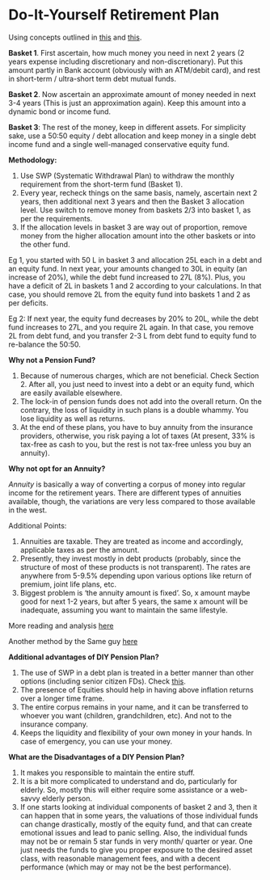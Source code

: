 # Do-It-Yourself Retirement Plan

Using concepts outlined in [this](https://indiainvestments.gitbook.io/content/new-to-investing-and-eli5-series/investment-philosophy-and-strategy#basics-of-investment-strategy-plan) and [this](https://indiainvestments.gitbook.io/content/new-to-investing-and-eli5-series/investment-philosophy-and-strategy#a-simple-financial-planning-roadmap).

**Basket 1**. First ascertain, how much money you need in next 2 years (2 years expense including discretionary and non-discretionary). Put this amount partly in Bank account (obviously with an ATM/debit card), and rest in short-term / ultra-short term debt mutual funds.

**Basket 2**. Now ascertain an approximate amount of money needed in next 3-4 years (This is just an approximation again). Keep this amount into a dynamic bond or income fund.

**Basket 3**: The rest of the money, keep in different assets. For simplicity sake, use a 50:50 equity / debt allocation and keep money in a single debt income fund and a single well-managed conservative equity fund.

**Methodology:**

1.  Use SWP (Systematic Withdrawal Plan) to withdraw the monthly requirement from the short-term fund (Basket 1).
2.  Every year, recheck things on the same basis, namely, ascertain next 2 years, then additional next 3 years and then the Basket 3 allocation level. Use switch to remove money from baskets 2/3 into basket 1, as per the requirements.
3.  If the allocation levels in basket 3 are way out of proportion, remove money from the higher allocation amount into the other baskets or into the other fund.

Eg 1, you started with 50 L in basket 3 and allocation 25L each in a debt and an equity fund. In next year, your amounts changed to 30L in equity (an increase of 20%), while the debt fund increased to 27L (8%). Plus, you have a deficit of 2L in baskets 1 and 2 according to your calculations. In that case, you should remove 2L from the equity fund into baskets 1 and 2 as per deficits.

Eg 2: If next year, the equity fund decreases by 20% to 20L, while the debt fund increases to 27L, and you require 2L again. In that case, you remove 2L from debt fund, and you transfer 2-3 L from debt fund to equity fund to re-balance the 50:50.

**Why not a Pension Fund?**

1.  Because of numerous charges, which are not beneficial. Check Section 2. After all, you just need to invest into a debt or an equity fund, which are easily available elsewhere.
2.  The lock-in of pension funds does not add into the overall return. On the contrary, the loss of liquidity in such plans is a double whammy. You lose liquidity as well as returns.
3.  At the end of these plans, you have to buy annuity from the insurance providers, otherwise, you risk paying a lot of taxes (At present, 33% is tax-free as cash to you, but the rest is not tax-free unless you buy an annuity).

**Why not opt for an Annuity?**

*Annuity* is basically a way of converting a corpus of money into regular income for the retirement years. There are different types of annuities available, though, the variations are very less compared to those available in the west.

Additional Points:

1.  Annuities are taxable. They are treated as income and accordingly, applicable taxes as per the amount.
2.  Presently, they invest mostly in debt products (probably, since the structure of most of these products is not transparent). The rates are anywhere from 5-9.5% depending upon various options like return of premium, joint life plans, etc.
3.  Biggest problem is ‘the annuity amount is fixed’. So, x amount maybe good for next 1-2 years, but after 5 years, the same x amount will be inadequate, assuming you want to maintain the same lifestyle.

More reading and analysis [here](http://capitalmind.in/2010/01/low-annuity-returns-in-india/)

Another method by the Same guy [here](http://capitalmind.in/2010/06/video-pension-plans-vs-do-it-yourself/)

**Additional advantages of DIY Pension Plan?**

1.  The use of SWP in a debt plan is treated in a better manner than other options (including senior citizen FDs). Check [this](http://epaper.timesofindia.com/Default/Scripting/ArticleWin.asp?From=Archive&Source=Page&Skin=TOINEW&BaseHref=TOIA/2013/02/12&PageLabel=17&EntityId=Ar01703&ViewMode=HTML).
2.  The presence of Equities should help in having above inflation returns over a longer time frame.
3.  The entire corpus remains in your name, and it can be transferred to whoever you want (children, grandchildren, etc). And not to the insurance company.
4.  Keeps the liquidity and flexibility of your own money in your hands. In case of emergency, you can use your money.

**What are the Disadvantages of a DIY Pension Plan?**

1.  It makes you responsible to maintain the entire stuff.
2.  It is a bit more complicated to understand and do, particularly for elderly. So, mostly this will either require some assistance or a web-savvy elderly person.
3.  If one starts looking at individual components of basket 2 and 3, then it can happen that in some years, the valuations of those individual funds can change drastically, mostly of the equity fund, and that can create emotional issues and lead to panic selling. Also, the individual funds may not be or remain 5 star funds in very month/ quarter or year. One just needs the funds to give you proper exposure to the desired asset class, with reasonable management fees, and with a decent performance (which may or may not be the best performance).
